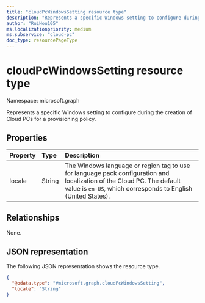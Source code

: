 ```yaml
---
title: "cloudPcWindowsSetting resource type"
description: "Represents a specific Windows setting to configure during the creation of Cloud PCs for a provisioning policy."
author: "RuiHou105"
ms.localizationpriority: medium
ms.subservice: "cloud-pc"
doc_type: resourcePageType
---
```


# cloudPcWindowsSetting resource type

Namespace: microsoft.graph

Represents a specific Windows setting to configure during the creation of Cloud PCs for a provisioning policy.

## Properties

|Property|Type|Description|
|:---|:---|:---|
|locale|String|The Windows language or region tag to use for language pack configuration and localization of the Cloud PC. The default value is `en-US`, which corresponds to English (United States).|

## Relationships

None.

## JSON representation

The following JSON representation shows the resource type.
<!-- {
  "blockType": "resource",
  "@odata.type": "microsoft.graph.cloudPcWindowsSetting"
}
-->

``` json
{
  "@odata.type": "#microsoft.graph.cloudPcWindowsSetting",
  "locale": "String"
}
```
